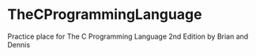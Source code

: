 # TheCProgrammingLanguage
Practice place for The C Programming Language 2nd Edition by Brian and Dennis
